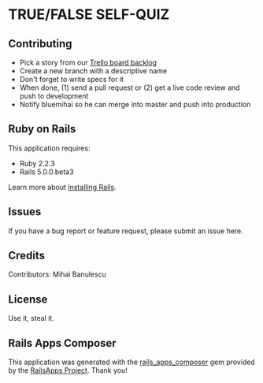 TRUE/FALSE SELF-QUIZ
====================

Contributing
------------

* Pick a story from our [Trello board backlog](https://trello.com/b/wgbIjbj1/tf-quiz)
* Create a new branch with a descriptive name
* Don't forget to write specs for it
* When done, (1) send a pull request or (2) get a live code review and push to development
* Notify bluemihai so he can merge into master and push into production


Ruby on Rails
-------------
This application requires:

- Ruby 2.2.3
- Rails 5.0.0.beta3

Learn more about [Installing Rails](http://railsapps.github.io/installing-rails.html).

Issues
-------------
If you have a bug report or feature request, please submit an issue here.

Credits
-------
Contributors: Mihai Banulescu

License
-------
Use it, steal it.


Rails Apps Composer
-------------------
This application was generated with the [rails_apps_composer](https://github.com/RailsApps/rails_apps_composer) gem
provided by the [RailsApps Project](http://railsapps.github.io/).  Thank you!
